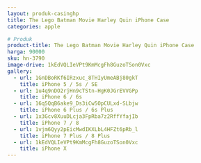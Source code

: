 ```yaml
---
layout: produk-casinghp
title: The Lego Batman Movie Harley Quin iPhone Case
categories: apple

# Produk
product-title: The Lego Batman Movie Harley Quin iPhone Case
harga: 90000
sku: hn-3790
image-drive: 1kEdVQLIeVPt9KmMcgFh8GuzoTSon0Vxc
gallery:
  - url: 1GnDBoRKf6IRzxuc_8THIyUmeABj80gkT
    title: iPhone 5 / 5s / SE
  - url: 1u4q9nDO2rjHn9cTStn-HgK0JGrEVVGPp
    title: iPhone 6 / 6s
  - url: 16q5QqB6ake9_Ds3iCw5OpCULxd-SLbjw
    title: iPhone 6 Plus / 6s Plus
  - url: 1x3Gcv8XuuDLcja3FpRba7z2RffYfajIb
    title: iPhone 7 / 8
  - url: 1vjm6Qyy2pEicMwdIKXLbL4HFZt6pRb_l
    title: iPhone 7 Plus / 8 Plus
  - url: 1kEdVQLIeVPt9KmMcgFh8GuzoTSon0Vxc
    title: iPhone X
---
```

